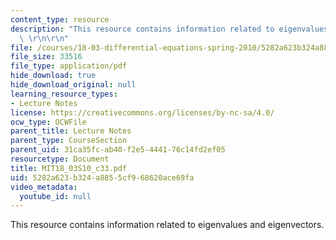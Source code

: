 ```yaml
---
content_type: resource
description: "This resource contains information related to eigenvalues and eigenvectors.\
  \ \r\n\r\n"
file: /courses/18-03-differential-equations-spring-2010/5282a623b324a8855cf968620ace69fa_MIT18_03S10_c33.pdf
file_size: 33516
file_type: application/pdf
hide_download: true
hide_download_original: null
learning_resource_types:
- Lecture Notes
license: https://creativecommons.org/licenses/by-nc-sa/4.0/
ocw_type: OCWFile
parent_title: Lecture Notes
parent_type: CourseSection
parent_uid: 31ca35fc-ab40-f2e5-4441-76c14fd2ef05
resourcetype: Document
title: MIT18_03S10_c33.pdf
uid: 5282a623-b324-a885-5cf9-68620ace69fa
video_metadata:
  youtube_id: null
---
```

This resource contains information related to eigenvalues and eigenvectors. 

